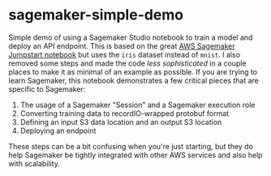 # sagemaker-simple-demo
Simple demo of using a Sagemaker Studio notebook to train a model and deploy an API endpoint. This is based on the great [AWS Sagemaker Jumpstart notebook](https://github.com/aws/amazon-sagemaker-examples/blob/main/introduction_to_amazon_algorithms/linear_learner_mnist/linear_learner_mnist.ipynb) but uses the `iris` dataset instead of `mnist`. I also removed some steps and made the code *less sophisticated* in a couple places to make it as minimal of an example as possible. If you are trying to learn Sagemaker, this notebook demonstrates a few critical pieces that are specific to Sagemaker:

1. The usage of a Sagemaker "Session" and a Sagemaker execution role
2. Converting training data to recordIO-wrapped protobuf format
3. Defining an input S3 data location and an output S3 location
4. Deploying an endpoint

These steps can be a bit confusing when you're just starting, but they do help Sagemaker be tightly integrated with other AWS services and also help with scalability.